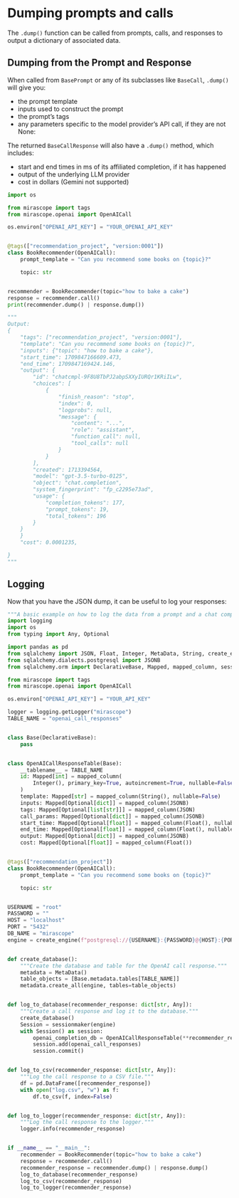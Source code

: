 # Dumping prompts and calls

The `.dump()` function can be called from prompts, calls, and responses to output a dictionary of associated data.

## Dumping from the Prompt and Response

When called from `BasePrompt` or any of its subclasses like `BaseCall`, `.dump()` will give you:

- the prompt template
- inputs used to construct the prompt
- the prompt’s tags
- any parameters specific to the model provider’s API call, if they are not None:

The returned `BaseCallResponse` will also have a `.dump()` method, which includes:

- start and end times in ms of its affiliated completion, if it has happened
- output of the underlying LLM provider
- cost in dollars (Gemini not supported)

```python
import os

from mirascope import tags
from mirascope.openai import OpenAICall

os.environ["OPENAI_API_KEY"] = "YOUR_OPENAI_API_KEY"


@tags(["recommendation_project", "version:0001"])
class BookRecommender(OpenAICall):
    prompt_template = "Can you recommend some books on {topic}?"

    topic: str


recommender = BookRecommender(topic="how to bake a cake")
response = recommender.call()
print(recommender.dump() | response.dump())

"""
Output:
{
    "tags": ["recommendation_project", "version:0001"],
    "template": "Can you recommend some books on {topic}?",
    "inputs": {"topic": "how to bake a cake"},
    "start_time": 1709847166609.473,
    "end_time": 1709847169424.146,
    "output": {
        "id": "chatcmpl-9F8U8TbPJ2abpSXXyIURQr1KRiILw",
        "choices": [
            {
                "finish_reason": "stop",
                "index": 0,
                "logprobs": null,
                "message": {
                    "content": "...",
                    "role": "assistant",
                    "function_call": null,
                    "tool_calls": null
                }
            }
        ],
        "created": 1713394564,
        "model": "gpt-3.5-turbo-0125",
        "object": "chat.completion",
        "system_fingerprint": "fp_c2295e73ad",
        "usage": {
            "completion_tokens": 177,
            "prompt_tokens": 19,
            "total_tokens": 196
        }
    }
    }
    "cost": 0.0001235,

}
"""
```

## Logging

Now that you have the JSON dump, it can be useful to log your responses:

```python
"""A basic example on how to log the data from a prompt and a chat completion."""
import logging
import os
from typing import Any, Optional

import pandas as pd
from sqlalchemy import JSON, Float, Integer, MetaData, String, create_engine
from sqlalchemy.dialects.postgresql import JSONB
from sqlalchemy.orm import DeclarativeBase, Mapped, mapped_column, sessionmaker

from mirascope import tags
from mirascope.openai import OpenAICall

os.environ["OPENAI_API_KEY"] = "YOUR_API_KEY"

logger = logging.getLogger("mirascope")
TABLE_NAME = "openai_call_responses"


class Base(DeclarativeBase):
    pass


class OpenAICallResponseTable(Base):
    __tablename__ = TABLE_NAME
    id: Mapped[int] = mapped_column(
        Integer(), primary_key=True, autoincrement=True, nullable=False
    )
    template: Mapped[str] = mapped_column(String(), nullable=False)
    inputs: Mapped[Optional[dict]] = mapped_column(JSONB)
    tags: Mapped[Optional[list[str]]] = mapped_column(JSON)
    call_params: Mapped[Optional[dict]] = mapped_column(JSONB)
    start_time: Mapped[Optional[float]] = mapped_column(Float(), nullable=False)
    end_time: Mapped[Optional[float]] = mapped_column(Float(), nullable=False)
    output: Mapped[Optional[dict]] = mapped_column(JSONB)
    cost: Mapped[Optional[float]] = mapped_column(Float())


@tags(["recommendation_project"])
class BookRecommender(OpenAICall):
    prompt_template = "Can you recommend some books on {topic}?"

    topic: str


USERNAME = "root"
PASSWORD = ""
HOST = "localhost"
PORT = "5432"
DB_NAME = "mirascope"
engine = create_engine(f"postgresql://{USERNAME}:{PASSWORD}@{HOST}:{PORT}/{DB_NAME}")


def create_database():
    """Create the database and table for the OpenAI call response."""
    metadata = MetaData()
    table_objects = [Base.metadata.tables[TABLE_NAME]]
    metadata.create_all(engine, tables=table_objects)


def log_to_database(recommender_response: dict[str, Any]):
    """Create a call response and log it to the database."""
    create_database()
    Session = sessionmaker(engine)
    with Session() as session:
        openai_completion_db = OpenAICallResponseTable(**recommender_response)
        session.add(openai_call_responses)
        session.commit()


def log_to_csv(recommender_response: dict[str, Any]):
    """Log the call response to a CSV file."""
    df = pd.DataFrame([recommender_response])
    with open("log.csv", "w") as f:
        df.to_csv(f, index=False)


def log_to_logger(recommender_response: dict[str, Any]):
    """Log the call response to the logger."""
    logger.info(recommender_response)


if __name__ == "__main__":
    recommender = BookRecommender(topic="how to bake a cake")
    response = recommender.call()
    recommender_response = recommender.dump() | response.dump()
    log_to_database(recommender_response)
    log_to_csv(recommender_response)
    log_to_logger(recommender_response)
```
